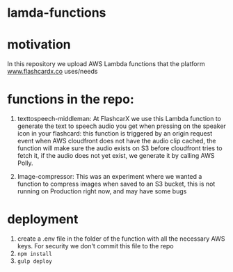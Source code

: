 # lamda-functions

# motivation

In this repository we upload AWS Lambda functions that the platform www.flashcardx.co uses/needs

# functions in the repo:
1. texttospeech-middleman: At FlashcarX we use this Lambda function to generate the text to speech audio you get when pressing on the speaker icon in your flashcard: this function is triggered by an origin request event when AWS cloudfront does not have the audio clip cached, the function will make sure the audio exists on S3 before cloudfront tries to fetch it, if the audio does not yet exist, we generate it by calling AWS Polly.

2. Image-compressor: This was an experiment where we wanted a function to compress images when saved to an S3 bucket, this is not running on Production right now, and may have some bugs

# deployment
1. create a .env file in the folder of the function with all the necessary AWS keys. For security we don't commit this file to the repo
2. `npm install`
3. `gulp deploy`
